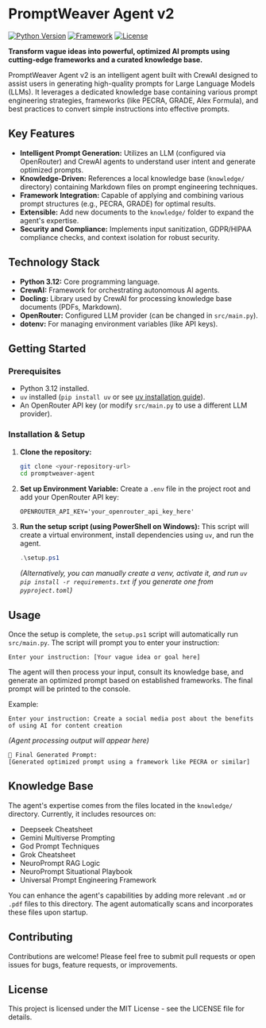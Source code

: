 # PromptWeaver Agent v2

[![Python Version](https://img.shields.io/badge/python-3.12-blue.svg)](https://www.python.org/)
[![Framework](https://img.shields.io/badge/framework-CrewAI-orange.svg)](https://www.crewai.com/)
[![License](https://img.shields.io/badge/license-MIT-green.svg)](LICENSE)

**Transform vague ideas into powerful, optimized AI prompts using cutting-edge frameworks and a curated knowledge base.**

PromptWeaver Agent v2 is an intelligent agent built with CrewAI designed to assist users in generating high-quality prompts for Large Language Models (LLMs). It leverages a dedicated knowledge base containing various prompt engineering strategies, frameworks (like PECRA, GRADE, Alex Formula), and best practices to convert simple instructions into effective prompts.

## Key Features

*   **Intelligent Prompt Generation:** Utilizes an LLM (configured via OpenRouter) and CrewAI agents to understand user intent and generate optimized prompts.
*   **Knowledge-Driven:** References a local knowledge base (`knowledge/` directory) containing Markdown files on prompt engineering techniques.
*   **Framework Integration:** Capable of applying and combining various prompt structures (e.g., PECRA, GRADE) for optimal results.
*   **Extensible:** Add new documents to the `knowledge/` folder to expand the agent's expertise.
*   **Security and Compliance:** Implements input sanitization, GDPR/HIPAA compliance checks, and context isolation for robust security.

## Technology Stack

*   **Python 3.12:** Core programming language.
*   **CrewAI:** Framework for orchestrating autonomous AI agents.
*   **Docling:** Library used by CrewAI for processing knowledge base documents (PDFs, Markdown).
*   **OpenRouter:** Configured LLM provider (can be changed in `src/main.py`).
*   **dotenv:** For managing environment variables (like API keys).

## Getting Started

### Prerequisites

*   Python 3.12 installed.
*   `uv` installed (`pip install uv` or see [uv installation guide](https://github.com/astral-sh/uv)).
*   An OpenRouter API key (or modify `src/main.py` to use a different LLM provider).

### Installation & Setup

1.  **Clone the repository:**
    ```bash
    git clone <your-repository-url>
    cd promptweaver-agent
    ```
2.  **Set up Environment Variable:**
    Create a `.env` file in the project root and add your OpenRouter API key:
    ```env
    OPENROUTER_API_KEY='your_openrouter_api_key_here'
    ```
3.  **Run the setup script (using PowerShell on Windows):**
    This script will create a virtual environment, install dependencies using `uv`, and run the agent.
    ```powershell
    .\setup.ps1
    ```
    *(Alternatively, you can manually create a venv, activate it, and run `uv pip install -r requirements.txt` if you generate one from `pyproject.toml`)*

## Usage

Once the setup is complete, the `setup.ps1` script will automatically run `src/main.py`. The script will prompt you to enter your instruction:

```
Enter your instruction: [Your vague idea or goal here]
```

The agent will then process your input, consult its knowledge base, and generate an optimized prompt based on established frameworks. The final prompt will be printed to the console.

Example:

```
Enter your instruction: Create a social media post about the benefits of using AI for content creation
```

*(Agent processing output will appear here)*

```
🔧 Final Generated Prompt:
[Generated optimized prompt using a framework like PECRA or similar]
```

## Knowledge Base

The agent's expertise comes from the files located in the `knowledge/` directory. Currently, it includes resources on:

*   Deepseek Cheatsheet
*   Gemini Multiverse Prompting
*   God Prompt Techniques
*   Grok Cheatsheet
*   NeuroPrompt RAG Logic
*   NeuroPrompt Situational Playbook
*   Universal Prompt Engineering Framework

You can enhance the agent's capabilities by adding more relevant `.md` or `.pdf` files to this directory. The agent automatically scans and incorporates these files upon startup.

## Contributing

Contributions are welcome! Please feel free to submit pull requests or open issues for bugs, feature requests, or improvements.

## License

This project is licensed under the MIT License - see the LICENSE file for details.
